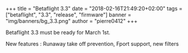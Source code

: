 +++
title = "Betaflight 3.3"
date = "2018-02-16T21:49:20+02:00"
tags = ["betaflight", "3.3", "release", "firmware"]
banner = "img/banners/bg_3.3.png"
author = "pierre0412"
+++


Betaflight 3.3 must be ready for March 1st.

New features : Runaway take off prevention, Fport support, new filters
